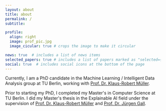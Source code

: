 ```yaml
---
layout: about
title: about
permalink: /
subtitle: 

profile:
  align: right
  image: prof_pic.jpg
  image_cicular: true # crops the image to make it circular

news: true  # includes a list of news items
selected_papers: true # includes a list of papers marked as "selected={true}"
social: true  # includes social icons at the bottom of the page
---
```

Currently, I am a PhD candidate in the Machine Learning / Intelligent Data Analysis group at TU Berlin, working with [Prof. Dr. Klaus-Robert Müller](https://scholar.google.com/citations?user=jplQac8AAAAJ&hl=en).

Prior to starting my PhD, I completed my Master's in Computer Science at TU Berlin. I did my Master's thesis in the Explainable AI field under the supervision of [Prof. Dr. Klaus-Robert Müller](https://scholar.google.com/citations?user=jplQac8AAAAJ&hl=en) and [Prof. Dr. Jürgen Gall](https://scholar.google.com/citations?user=1CLaPMEAAAAJ).
